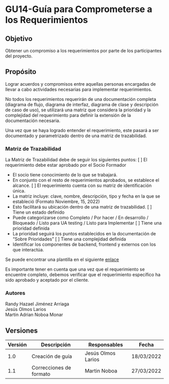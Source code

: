 # GU14-Guía para Comprometerse a los Requerimientos


## Objetivo

Obtener un compromiso a los requerimientos por parte de los participantes del proyecto.

## Propósito

Lograr acuerdos y compromisos entre aquellas personas encargadas de llevar a cabo actividades necesarias para implementar requerimientos.

No todos los requerimientos requerirán de una documentación completa (diagrama de flujo, diagrama de interfaz, diagrama de clase y descripción de caso de uso), se utilizará una  matriz que considera la prioridad y la complejidad del requerimiento para definir la extensión de la documentación necesaria.

Una vez que se haya logrado entender el requerimiento, este pasará a ser documentado y parametrizado dentro de una matriz de trazabilidad.



### Matriz de Trazabilidad

La Matriz de Trazabilidad debe de seguir los siguientes puntos:
[ ] El requerimiento debe estar aprobado por el Socio Formador
- El socio tiene conocimiento de lo que se trabajará.
- En conjunto con el resto de requerimientos aprobados, se establece el alcance.
[ ] El requerimiento cuenta con su matriz de identificación única.
- La matriz incluye: clave, nombre, descripción, tipo y fecha en la que se estableció (Formato Noviembre, 15, 2022)	
- Esto facilitará su ubicación dentro de una matriz de trazabilidad.
[ ] Tiene un estado definido
- Puede categorizarse como Completo / Por hacer / En desarrollo / Bloqueado / Listo para UA testing / Listo para Implementar 
[ ] Tiene una prioridad definida 
- La prioridad seguirá los puntos establecidos en la documentación de “Sobre Prioridades”
[ ] Tiene una complejidad definida
- Identificar los componentes de backend, frontend y externos con los que interactúa.

Se puede encontrar una plantilla en el siguiente [enlace](https://docs.google.com/spreadsheets/d/1fzVtNj_sg70hLxa0lR3XwFcB0ptDGkGWR44euACIPrM/edit?usp=sharing)

Es importante tener en cuenta que una vez que el requerimiento se encuentre completo, debemos verificar que el requerimiento específico ha sido aprobado y aceptado por el cliente.


### Autores
Randy Hazael Jiménez Arriaga  
Jesús Olmos Larios  
Martin Adrian Noboa Monar  


## Versiones

| Versión | Descripción             | Responsables   | Fecha      |
| ------- | ----------------------- | -------------- | ---------- |
| 1.0     | Creación de guía        | Jesús Olmos Larios | 18/03/2022 |
| 1.1     | Correcciones de formato | Martin Noboa | 27/03/2022 |







